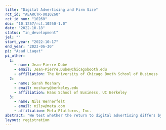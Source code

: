 ```yaml
---
title: "Digital Advertising and Firm Size"
rct_id: "AEARCTR-0010260"
rct_id_num: "10260"
doi: "10.1257/rct.10260-1.0"
date: "2022-10-18"
status: "in_development"
jel: ""
start_year: "2022-10-17"
end_year: "2023-06-30"
pi: "Asad Liaqat"
pi_other:
  1:
    - name: Jean-Pierre Dubé
    - email: Jean-Pierre.Dube@chicagobooth.edu
    - affiliation: The University of Chicago Booth School of Business
  2:
    - name: Sarah Moshary
    - email: moshary@berkeley.edu
    - affiliation: Haas School of Business, UC Berkeley
  3:
    - name: Nils Wernerfelt
    - email: nilsw@meta.com
    - affiliation: Meta Platforms, Inc.
abstract: "We test whether the return to digital advertising differs by firm size using data from a large-scale randomized control trial on Facebook. We conduct thousands of experiments that randomly assign users to test and control conditions, where treatment users are eligible to see ads from the advertiser in question but control users are not. We then conduct a meta-analysis using the cross-section of advertising treatment effects to test for a systematic firm-size difference. Of interest is whether advertising effects are systematically larger for smaller firms. Our findings will shed light on whether digital advertising lowers the marketing barriers to entry that have facilitated market concentration in 20th century consumer goods markets. "
layout: registration
---
```


